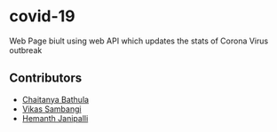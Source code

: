 # covid-19
Web Page biult using web API which updates the stats of Corona Virus outbreak
## Contributors 
- [Chaitanya Bathula](https://github.com/chaitanyabathula)
- [Vikas Sambangi](https://github.com/Vikassambangi)
- [Hemanth Janipalli](https://www.instagram.com/hemanth_janipalli/?hl=en)
